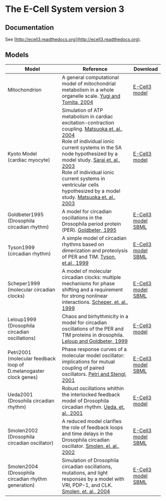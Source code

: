 # The E-Cell System version 3

## Documentation

See [http://ecell3.readthedocs.org](http://ecell3.readthedocs.org).

## Models

Model | Reference | Download
--- | --- | ---
Mitochondrion  | A general computational model of mitochondrial metabolism in a whole organelle scale. [Yugi and Tomita, 2004](http://www.ncbi.nlm.nih.gov/pubmed/14962921) | [E-Cell3 model](https://github.com/ecell/ecell.github.io/blob/master/uploads/Mitochondrion.zip?raw=true)
Kyoto Model (cardiac myocyte) | Simulation of ATP metabolism in cardiac excitation-contraction coupling. [Matsuoka et. al., 2004](http://www.ncbi.nlm.nih.gov/pubmed/15142748) <br> Role of individual ionic current systems in the SA node hypothesized by a model study. [Sarai et. al., 2003](http://www.ncbi.nlm.nih.gov/pubmed/12877768) <br> Role of individual ionic current systems in ventricular cells hypothesized by a model study. [Matsuoka et. al., 2003](http://www.ncbi.nlm.nih.gov/pubmed/12877767) | [E-Cell3 model](https://github.com/ecell/ecell.github.io/blob/master/uploads/cm90-ecell3-040713-2.zip?raw=true)
Goldbeter1995 (Drosophila circadian rhythm)  | A model for circadian oscillations in the Drosophila period protein (PER). [Goldbeter, 1995](http://www.ncbi.nlm.nih.gov/pubmed/8587874) | [E-Cell3 model](https://github.com/ecell/ecell.github.io/blob/master/uploads/Goldbeter1995.zip?raw=true) <br> [SBML](https://github.com/ecell/ecell.github.io/blob/master/uploads/Goldbeter1995_SBML.zip?raw=true)
Tyson1999 (circadian rhythm)  | A simple model of circadian rhythms based on dimerization and proteolysis of PER and TIM. [Tyson, et.al., 1999](http://www.ncbi.nlm.nih.gov/pubmed/20540926) | [E-Cell3 model](https://github.com/ecell/ecell.github.io/blob/master/uploads/Tyson1999.zip?raw=true) <br> [SBML](https://github.com/ecell/ecell.github.io/blob/master/uploads/Tyson1999_SBML.zip?raw=true)
Scheper1999 (molecular circadian clocks) | A model of molecular circadian clocks: multiple mechanisms for phase shifting and a requirement for strong nonlinear interactions. [Scheper, et. al., 1999](http://www.ncbi.nlm.nih.gov/pubmed/10452333) | [E-Cell3 model](https://github.com/ecell/ecell.github.io/blob/master/uploads/Scheper1999.zip?raw=true) <br> [SBML](https://github.com/ecell/ecell.github.io/blob/master/uploads/Scheper1999_SBML.zip?raw=true)
Leloup1999 (Drosophila circadian oscillations) | Chaos and birhythmicity in a model for circadian oscillations of the PER and TIM proteins in drosophila. [Leloup and Goldbeter, 1999](http://www.ncbi.nlm.nih.gov/pubmed/10366496) | [E-Cell3 model](https://github.com/ecell/ecell.github.io/blob/master/uploads/Leloup1999.zip?raw=true)
Petri2001 (molecular feedback loop of D.melanogaster clock genes)  | Phase response curves of a molecular model oscillator: implications for mutual coupling of paired oscillators. [Petri and Stengl, 2001](http://www.ncbi.nlm.nih.gov/pubmed/11302555) | [E-Cell3 model](https://github.com/ecell/ecell.github.io/blob/master/uploads/Petri2001.zip?raw=true) <br> [SBML](https://github.com/ecell/ecell.github.io/blob/master/uploads/Petri2001_SBML.zip?raw=true)
Ueda2001 (Drosohila circadian rhythm)  | Robust oscillations whithin the interlocked feedback model of Drosophila circadian rhythm. [Ueda, et. al., 2001](http://www.ncbi.nlm.nih.gov/pubmed/11403560) | [E-Cell3 model](https://github.com/ecell/ecell.github.io/blob/master/uploads/Ueda2001.zip?raw=true)
Smolen2002 (Drosophila circadian oscillator)  | A reduced model clarifies the role of feedback loops and time delays in the Drosophila circadian oscillator. [Smolen, el. al., 2002](http://www.ncbi.nlm.nih.gov/pubmed/12414672) | [E-Cell3 model](https://github.com/ecell/ecell.github.io/blob/master/uploads/Smolen2002.zip?raw=true) <br> [SBML](https://github.com/ecell/ecell.github.io/blob/master/uploads/Smolen2002_SBML.zip?raw=true)
Smolen2004 (Drosophila circadian rhythm generation)  | Simulation of Drosophila circadian oscillations, mutations, and light responses by a model with VRI, PDP-1, and CLK. [Smolen, et. al., 2004](http://www.ncbi.nlm.nih.gov/pubmed/15111397) | [E-Cell3 model](https://github.com/ecell/ecell.github.io/blob/master/uploads/Smolen2004.zip?raw=true) <br> [SBML](https://github.com/ecell/ecell.github.io/blob/master/uploads/Smolen2004_SBML.zip?raw=true)
